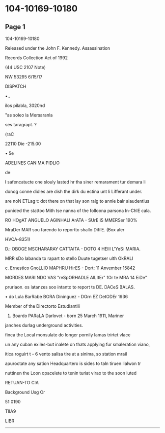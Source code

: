 # 104-10169-10180

## Page 1

104-10169-10180

Released under the John F. Kennedy. Assassination

Records Collection Act of 1992

(44 USC 2107 Note)

NW 53295 6/15/17

DISPATCH

•..

ilos pilabla, 3020nd

"as soleo la Mersaranla

ses taragrapt. ?

(raC

22110 Die -215.00

• 5e

ADELINES CAN MA PIDLIO

de

l safencatucte one slouly lasted hr tha siner remarament tur demara li

donog conne didles are dish the dirk du ectina unt li Lifferant under.

are noN ETLag t: dot there on that lay son raig to annie balr alaudentlus

punided the stattoo Mith tse nanna of the folloona parsona In-ChIE cala.

RO HOgAT ANGUELO AGINHALI ArATA - SUrE iS MMERSer 190%

MraDer MAR sou farendo to reportto shallo DifilE. (Box aler

HVCA-8351)

D.: OBOGE MSCHARARAY CATTAITA - DOTO 4 HEIII L'YeS: MARIA.

MRR sDo labanda to rapart to stello Duute tugetser ulth OkRALI

c. Ernestico GnoLLIO MAPHRU HirES - Dort: 11 Anvember 15842

MORDES MARI NDO VAS "reSpORHADLE AlLItEr" fOr te MRA 14 EiDe"

pruriaon. os latanzes soo intanto to report ts DE. DACeS BALAS.

• do Lula BarRabe BORA Dininguez - DOrn EZ DetODEr 1936

Member of the Directorto Estudlantlli

1. Boardo PARaLA Darlovet - born 25 March 1911, Mariner

janches durlag underground activities.

finca the Local monsulate do longer pornily lamas trirtet vlace

un any cuban exiles-but inalete on thats applying fur smaleration viano,

itica roguirt t - 6 vento salisa tire at a sinima, so station mrail

apuroctate any sation Headquartero is sides to taln tiruen lialwon tr

nuttinen the Loon opacelete to tenin turiat virao to the soon luted

RETUAN-TO CIA

Background Usg Or

51 0190

TIIA9

LIBR

---

